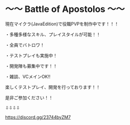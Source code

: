 # ～～  Battle of Apostolos ～～

現在マイクラ(JavaEdition)で役職PVPを制作中です！！！

・多種多様なスキル、プレイスタイルが可能！！

・全員でバトロワ！

・テストプレイも実施中！

・開発陣も募集中です！！

・雑談、VCメインOK!!

楽しくテストプレイ、開発を行っております！！

是非ご参加ください！！

⇩⇩⇩⇩

https://discord.gg/23744byZM7
